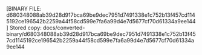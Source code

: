 [BINARY FILE: d680348088ab39d28d917bca69be9dec7951d7491338e1c752b13f457cd1145192ce196542b2259a44f58cd599e7fa6a99d4e7d5677cf70d61334a9ee144]
Stored copy: docs/converted-binary/d680348088ab39d28d917bca69be9dec7951d7491338e1c752b13f457cd1145192ce196542b2259a44f58cd599e7fa6a99d4e7d5677cf70d61334a9ee144
